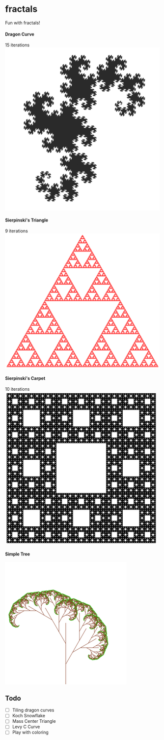 # fractals

Fun with fractals!

#### Dragon Curve
15 iterations
![Dragon Curve](img/dragon.png)

#### Sierpinski's Triangle
9 iterations
![Sierpinski's Triangle](img/sierpinski-triangle.png)

#### Sierpinski's Carpet
10 iterations
![Sierpinski's Carpet](img/sierpinski-carpet.png)

#### Simple Tree
![Simple Tree](img/tree.png)

Todo
-------
- [ ] Tiling dragon curves
- [ ] Koch Snowflake
- [ ] Mass Center Triangle
- [ ] Levy C Curve
- [ ] Play with coloring
